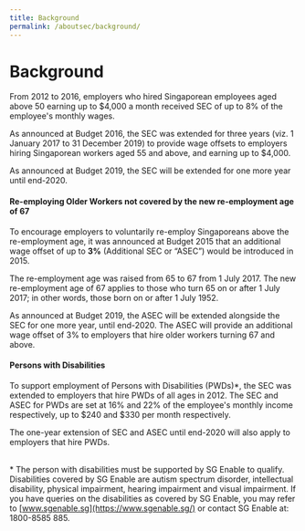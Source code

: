 ```yaml
---
title: Background
permalink: /aboutsec/background/
---
```


# Background
From 2012 to 2016, employers who hired Singaporean employees aged above 50 earning up to $4,000 a month received SEC of up to 8% of the employee's monthly wages.

As announced at Budget 2016, the SEC was extended for three years (viz. 1 January 2017 to 31 December 2019) to provide wage offsets to employers hiring Singaporean workers aged 55 and above, and earning up to $4,000. 

As announced at Budget 2019, the SEC will be extended for one more year until end-2020. <br>


#### Re-employing Older Workers not covered by the new re-employment age of 67  
To encourage employers to voluntarily re-employ Singaporeans above the re-employment age, it was announced at Budget 2015 that an additional wage offset of up to **3%** (Additional SEC or “ASEC”) would be introduced in 2015.

The re-employment age was raised from 65 to 67 from 1 July 2017. The new re-employment age of 67 applies to those who turn 65 on or after 1 July 2017; in other words, those born on or after 1 July 1952.

As announced at Budget 2019, the ASEC will be extended alongside the SEC for one more year, until end-2020. The ASEC will provide an additional wage offset of 3% to employers that hire older workers turning 67 and above.  <br>


#### Persons with Disabilities
To support employment of Persons with Disabilities (PWDs)\*, the SEC was extended to employers that hire PWDs of all ages in 2012. The SEC and ASEC for PWDs are set at 16% and 22% of the employee's monthly income respectively, up to $240 and $330 per month respectively.

The one-year extension of SEC and ASEC until end-2020 will also apply to employers that hire PWDs.  <br><br>


\* The person with disabilities must be supported by SG Enable to qualify. Disabilities covered by SG Enable are autism spectrum disorder, intellectual disability, physical impairment, hearing impairment and visual impairment. If you have queries on the disabilities as covered by SG Enable, you may refer to [www.sgenable.sg](https://www.sgenable.sg/) or contact SG Enable at: 1800-8585 885.
